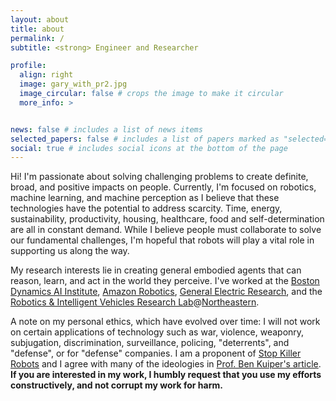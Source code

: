 ```yaml
---
layout: about
title: about
permalink: /
subtitle: <strong> Engineer and Researcher

profile:
  align: right
  image: gary_with_pr2.jpg
  image_circular: false # crops the image to make it circular
  more_info: >


news: false # includes a list of news items
selected_papers: false # includes a list of papers marked as "selected={true}"
social: true # includes social icons at the bottom of the page
---
```


Hi! I'm passionate about solving challenging problems to create definite, broad, and positive impacts on
people. Currently, I'm focused on robotics, machine learning, and machine perception as I believe 
that these technologies have the potential to address scarcity. Time, energy, sustainability,
productivity, housing, healthcare, food and self-determination are all in constant demand. While I 
believe people must collaborate to solve our fundamental challenges, I'm hopeful that robots
will play a vital role in supporting us along the way.

My research interests lie in creating general embodied agents that can reason, learn, and act in 
the world they perceive. I've worked at the [Boston Dynamics AI Institute](https://theaiinstitute.com/),
 [Amazon Robotics](https://www.linkedin.com/company/amazon-fulfillment-technologies-robotics/p),
[General Electric Research](https://www.linkedin.com/company/geresearch/),
 and the [Robotics & Intelligent Vehicles Research Lab](https://robot.neu.edu/)@[Northeastern](https://robotics.northeastern.edu/).

A note on my personal ethics, which have evolved over time: I will not work on certain applications of technology such as war, violence, weaponry,
subjugation, discrimination, surveillance, policing, "deterrents", and "defense", or for "defense" companies. I 
 am a proponent of [Stop Killer Robots](https://www.stopkillerrobots.org/) and I agree
 with many of the ideologies in [Prof. Ben Kuiper's article](https://web.eecs.umich.edu/~kuipers/opinions/no-military-funding.html). 
 <strong> If you are interested in my work, I humbly request that you use my efforts constructively, and not corrupt my work for harm.
